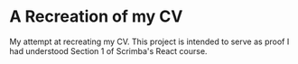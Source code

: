 # A Recreation of my CV

My attempt at recreating my CV.
This project is intended to serve as proof I had understood Section 1 of Scrimba's React course.
